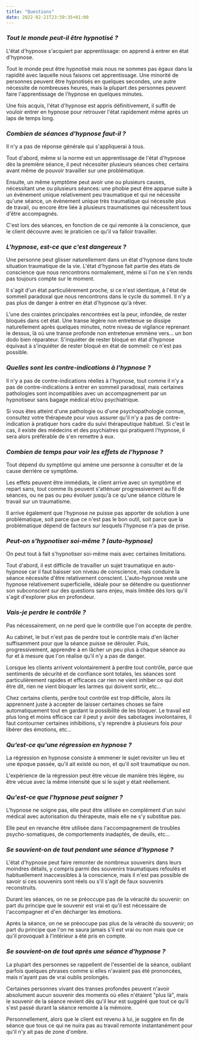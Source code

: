 ```yaml
---
title: "Questions"
date: 2022-02-21T23:59:35+01:00
---
```


### _Tout le monde peut-il être hypnotisé ?_
L'état d'hypnose s'acquiert par apprentissage:
on apprend à entrer en état d'hypnose.

Tout le monde peut être hypnotisé mais nous ne sommes pas égaux dans la rapidité avec laquelle nous faisons cet apprentissage.
Une minorité de personnes peuvent être hypnotisés en quelques secondes,
une autre nécessite de nombreuses heures,
mais la plupart des personnes peuvent faire l'apprentissage de l'hypnose en quelques minutes.

Une fois acquis,
l'état d'hypnose est appris définitivement,
il suffit de vouloir entrer en hypnose pour retrouver l'état rapidement même après un laps de temps long.


### _Combien de séances d'hypnose faut-il ?_
Il n'y a pas de réponse générale qui s'appliquerai à tous.

Tout d'abord,
même si la norme est un apprentissage de l'état d'hypnose dès la première séance,
il peut nécessiter plusieurs séances chez certains avant même de pouvoir travailler sur une problématique.

Ensuite,
un même symptôme peut avoir une ou plusieurs causes,
nécessitant une ou plusieurs séances:
une phobie peut être apparue suite à un évènement unique relativement peu traumatique et qui ne nécessite qu'une séance,
un évènement unique très traumatique qui nécessite plus de travail,
ou encore être liée à plusieurs traumatismes qui nécessitent tous d'être accompagnés.

C'est lors des séances,
en fonction de ce qui remonte à la conscience,
que le client découvre avec le praticien ce qu'il va falloir travailler.


### _L'hypnose, est-ce que c'est dangereux ?_
Une personne peut glisser naturellement dans un état d'hypnose dans toute situation traumatique de la vie.
L'état d'hypnose fait partie des états de conscience que nous rencontrons normalement,
même si l'on ne s'en rends pas toujours compte sur le moment.

Il s'agit d'un état particulièrement proche,
si ce n'est identique,
à l'état de sommeil paradoxal que nous rencontrons dans le cycle du sommeil.
Il n'y a pas plus de danger à entrer en état d'hypnose qu'à rêver.

L'une des craintes principales rencontrées est la peur,
infondée,
de rester bloqués dans cet état.
Une transe légère non entretenue se dissipe naturellement après quelques minutes,
notre niveau de vigilance reprenant le dessus,
là où une transe profonde non entretenue emmène vers... un bon dodo bien réparateur.
S'inquiéter de rester bloqué en état d'hypnose équivaut à s'inquiéter de rester bloqué en état de sommeil:
ce n'est pas possible.


### _Quelles sont les contre-indications à l'hypnose ?_
Il n'y a pas de contre-indications réelles à l'hypnose,
tout comme il n'y a pas de contre-indications à entrer en sommeil paradoxal,
mais certaines pathologies sont incompatibles avec un accompagnement par un hypnotiseur sans bagage médical et/ou psychiatrique.

Si vous êtes atteint d'une pathologie ou d'une psychopathologie connue,
consultez votre thérapeute pour vous assurer qu'il n'y a pas de contre-indication à pratiquer hors cadre du suivi thérapeutique habituel.
Si c'est le cas,
il existe des médecins et des psychiatres qui pratiquent l'hypnose,
il sera alors préférable de s'en remettre à eux.


### _Combien de temps pour voir les effets de l'hypnose ?_
Tout dépend du symptôme qui amène une personne à consulter et de la cause derrière ce symptôme.

Les effets peuvent être immédiats,
le client arrive avec un symptôme et repart sans,
tout comme ils peuvent s'atténuer progressivement au fil de séances,
ou ne pas ou peu évoluer jusqu'à ce qu'une séance clôture le travail sur un traumatisme.

Il arrive également que l'hypnose ne puisse pas apporter de solution à une problématique,
soit parce que ce n'est pas le bon outil,
soit parce que la problématique dépend de facteurs sur lesquels l'hypnose n'a pas de prise.


### _Peut-on s'hypnotiser soi-même ? (auto-hypnose)_
On peut tout à fait s'hypnotiser soi-même mais avec certaines limitations.

Tout d'abord,
il est difficile de travailler un sujet traumatique en auto-hypnose car il faut baisser son niveau de conscience,
mais conduire la séance nécessite d'être relativement conscient.
L'auto-hypnose reste une hypnose relativement superficielle,
idéale pour se détendre ou questionner son subconscient sur des questions sans enjeu,
mais limitée dès lors qu'il s'agit d'explorer plus en profondeur.


### _Vais-je perdre le contrôle ?_
Pas nécessairement,
on ne perd que le contrôle que l'on accepte de perdre.

Au cabinet,
le but n'est pas de perdre tout le contrôle mais d'en lâcher suffisamment pour que la séance puisse se dérouler.
Puis,
progressivement,
apprendre à en lâcher un peu plus à chaque séance au fur et à mesure que l'on réalise qu'il n'y a pas de danger.

Lorsque les clients arrivent volontairement à perdre tout contrôle,
parce que sentiments de sécurité et de confiance sont totales,
les séances sont particulièrement rapides et efficaces car rien ne vient inhiber ce qui doit être dit,
rien ne vient bloquer les larmes qui doivent sortir,
etc...

Chez certains clients,
perdre tout contrôle est trop difficile,
alors ils apprennent juste à accepter de laisser certaines choses se faire automatiquement tout en gardant la possibilité de les bloquer.
Le travail est plus long et moins efficace car il peut y avoir des sabotages involontaires,
il faut contourner certaines inhibitions,
s'y reprendre à plusieurs fois pour libérer des émotions,
etc...



### _Qu’est-ce qu'une régression en hypnose ?_
La régression en hypnose consiste à emmener le sujet revisiter un lieu et une époque passée,
qu'il ait existé ou non,
et qu'il soit traumatique ou non.

L'expérience de la régression peut être vécue de manière très légère,
ou être vécue avec la même intensité que si le sujet y était réellement.


### _Qu'est-ce que l'hypnose peut soigner ?_
L'hypnose ne soigne pas,
elle peut être utilisée en complément d'un suivi médical avec autorisation du thérapeute,
mais elle ne s'y substitue pas.

Elle peut en revanche être utilisée dans l'accompagnement de troubles psycho-somatiques,
de comportements inadaptés,
de deuils,
etc...


### _Se souvient-on de tout pendant une séance d'hypnose ?_
L'état d'hypnose peut faire remonter de nombreux souvenirs dans leurs moindres détails,
y compris parmi des souvenirs traumatiques refoulés et habituellement inaccessibles à la conscience,
mais il n'est pas possible de savoir si ces souvenirs sont réels ou s'il s'agit de faux souvenirs reconstruits.

Durant les séances,
on ne se préoccupe pas de la véracité du souvenir:
on part du principe que le souvenir est vrai et qu'il est nécessaire de l'accompagner et d'en décharger les émotions.

Après la séance,
on ne se préoccupe pas plus de la véracité du souvenir;
on part du principe que l'on ne saura jamais s'il est vrai ou non mais que ce qu'il provoquait à l'intérieur a été pris en compte.


### _Se souvient-on de tout après une séance d'hypnose ?_
La plupart des personnes se rappellent de l'essentiel de la séance,
oubliant parfois quelques phrases comme si elles n'avaient pas été prononcées,
mais n'ayant pas de vrai oublis prolongés.

Certaines personnes vivant des transes profondes peuvent n'avoir absolument aucun souvenir des moments où elles n'étaient "plus là",
mais le souvenir de la séance revient dès qu'il leur est suggéré que tout ce qu'il s'est passé durant la séance remonte à la mémoire.

Personnellement,
alors que le client est revenu à lui,
je suggère en fin de séance que tous ce qui ne nuira pas au travail remonte instantanément pour qu'il n'y ait pas de zone d'ombre.

